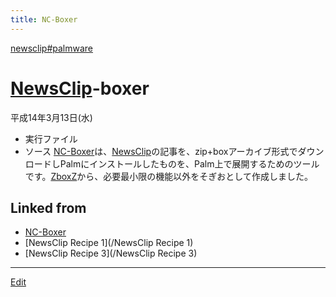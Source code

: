 ```yaml
---
title: NC-Boxer
---
```

[newsclip#palmware](/newsclip#palmware)


# [NewsClip](/NewsClip)-boxer

平成14年3月13日(水)

* [](newsclip-boxer.prc) 実行ファイル
* [](nc-boxer.tgz) ソース
[NC-Boxer](/NC-Boxer)は、[NewsClip](/NewsClip)の記事を、zip+boxアーカイブ形式でダウンロードしPalmにインストールしたものを、Palm上で展開するためのツールです。[ZboxZ](/ZboxZ)から、必要最小限の機能以外をそぎおとして作成しました。



[](newsclip-boxer.prc)

[](nc-boxer.tgz)









## Linked from

* [NC-Boxer](/NC-Boxer)
* [NewsClip Recipe 1](/NewsClip Recipe 1)
* [NewsClip Recipe 3](/NewsClip Recipe 3)


----

[Edit](https://github.com/vitroid/vitroid.github.io/edit/master/MD/NC-Boxer.md)

